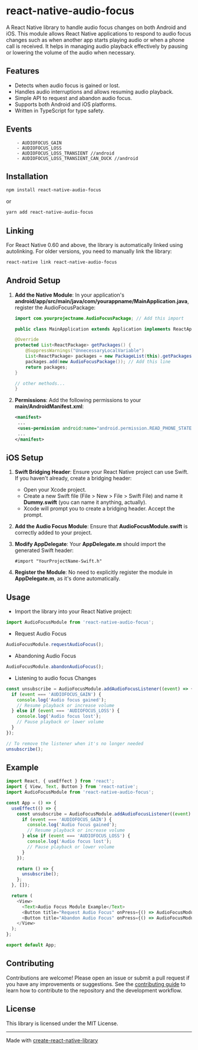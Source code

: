 # react-native-audio-focus

A React Native library to handle audio focus changes on both Android and iOS. This module allows React Native applications to respond to audio focus changes such as when another app starts playing audio or when a phone call is received. It helps in managing audio playback effectively by pausing or lowering the volume of the audio when necessary.

## Features

- Detects when audio focus is gained or lost.
- Handles audio interruptions and allows resuming audio playback.
- Simple API to request and abandon audio focus.
- Supports both Android and iOS platforms.
- Written in TypeScript for type safety.

## Events

```
    - AUDIOFOCUS_GAIN
    - AUDIOFOCUS_LOSS
    - AUDIOFOCUS_LOSS_TRANSIENT //android
    - AUDIOFOCUS_LOSS_TRANSIENT_CAN_DUCK //android
```

## Installation

```sh
npm install react-native-audio-focus
```

or

```sh
yarn add react-native-audio-focus
```

## Linking

For React Native 0.60 and above, the library is automatically linked using autolinking. For older versions, you need to manually link the library:

```sh
react-native link react-native-audio-focus
```

## Android Setup

1. **Add the Native Module**: In your application's
   **android/app/src/main/java/com/yourappname/MainApplication.java**, register the AudioFocusPackage:

   ```java
   import com.yourprojectname.AudioFocusPackage; // Add this import

   public class MainApplication extends Application implements ReactApplication {

   @Override
   protected List<ReactPackage> getPackages() {
       @SuppressWarnings("UnnecessaryLocalVariable")
       List<ReactPackage> packages = new PackageList(this).getPackages();
       packages.add(new AudioFocusPackage()); // Add this line
       return packages;
   }

   // other methods...
   }

   ```

2. **Permissions**: Add the following permissions to your **main/AndroidManifest.xml**:
   ```xml
   <manifest>
    ...
    <uses-permission android:name="android.permission.READ_PHONE_STATE" />
    ...
   </manifest>
   ```

## iOS Setup

1. **Swift Bridging Header**: Ensure your React Native project can use Swift. If you haven't already, create a bridging header:

   - Open your Xcode project.
   - Create a new Swift file (File > New > File > Swift File) and name it **Dummy.swift** (you can name it anything, actually).
   - Xcode will prompt you to create a bridging header. Accept the prompt.

2. **Add the Audio Focus Module**: Ensure that **AudioFocusModule.swift** is correctly added to your project.

3. **Modify AppDelegate**: Your **AppDelegate.m** should import the generated Swift header:

   ```objc
   #import "YourProjectName-Swift.h"
   ```

4. **Register the Module**: No need to explicitly register the module in **AppDelegate.m**, as it's done automatically.

## Usage

- Import the library into your React Native project:

```typescript
import AudioFocusModule from 'react-native-audio-focus';
```

- Request Audio Focus

```typescript
AudioFocusModule.requestAudioFocus();
```

- Abandoning Audio Focus

```typescript
AudioFocusModule.abandonAudioFocus();
```

- Listening to audio focus Changes

```typescript
const unsubscribe = AudioFocusModule.addAudioFocusListener((event) => {
  if (event === 'AUDIOFOCUS_GAIN') {
    console.log('Audio focus gained');
    // Resume playback or increase volume
  } else if (event === 'AUDIOFOCUS_LOSS') {
    console.log('Audio focus lost');
    // Pause playback or lower volume
  }
});

// To remove the listener when it's no longer needed
unsubscribe();
```

## Example

```typescript
import React, { useEffect } from 'react';
import { View, Text, Button } from 'react-native';
import AudioFocusModule from 'react-native-audio-focus';

const App = () => {
  useEffect(() => {
    const unsubscribe = AudioFocusModule.addAudioFocusListener((event) => {
      if (event === 'AUDIOFOCUS_GAIN') {
        console.log('Audio focus gained');
        // Resume playback or increase volume
      } else if (event === 'AUDIOFOCUS_LOSS') {
        console.log('Audio focus lost');
        // Pause playback or lower volume
      }
    });

    return () => {
      unsubscribe();
    };
  }, []);

  return (
    <View>
      <Text>Audio Focus Module Example</Text>
      <Button title="Request Audio Focus" onPress={() => AudioFocusModule.requestAudioFocus()} />
      <Button title="Abandon Audio Focus" onPress={() => AudioFocusModule.abandonAudioFocus()} />
    </View>
  );
};

export default App;

```

## Contributing

Contributions are welcome! Please open an issue or submit a pull request if you have any improvements or suggestions.
See the [contributing guide](CONTRIBUTING.md) to learn how to contribute to the repository and the development workflow.

## License

This library is licensed under the MIT License.

---

Made with [create-react-native-library](https://github.com/callstack/react-native-builder-bob)
